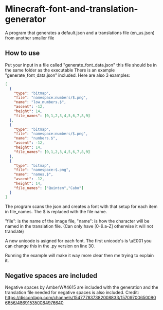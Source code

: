 # Minecraft-font-and-translation-generator
A program that generates a default.json and a translations file (en_us.json) from another smaller file

How to use
-----------------------
Put your input in a file called "generate_font_data.json" this file should be in the same folder as the executable
There is an example "generate_font_data.json" included. Here are also 3 examples:
```json
[
  {
    "type": "bitmap",
    "file": "namespace:numbers/$.png",
    "name": "low_numbers.$",
    "ascent": -12,
    "height": 14,
    "file_names": [0,1,2,3,4,5,6,7,8,9]
  },
  {
    "type": "bitmap",
    "file": "namespace:numbers/$.png",
    "name": "numbers.$",
    "ascent": -12,
    "height": 14,
    "file_names": [0,1,2,3,4,5,6,7,8,9]
  },
  {
    "type": "bitmap",
    "file": "namespace:$.png",
    "name": "names.$",
    "ascent": -12,
    "height": 14,
    "file_names": ["Quinten","Cabo"]
  }
]
```
The program scans the json and creates a font with that setup for each item in file_names. 
The $ is replaced with the file name.

"file": is the name of the image file,
"name": is how the character will be named in the translation file. (Can only have [0-9.a-Z] otherwise it will not translate)

A new unicode is asigned for each font. The first unicode's is \uE001 you can change this in the
.py version on line 30.

Running the example will make it way more clear then me trying to explain it.

Negative spaces are included
-------------------
Negative spaces by AmberW#4615 are included with the generation and the translation file needed for
negative spaces is also included.
Credit: https://discordapp.com/channels/154777837382008833/157097006500806656/486915350084976640


